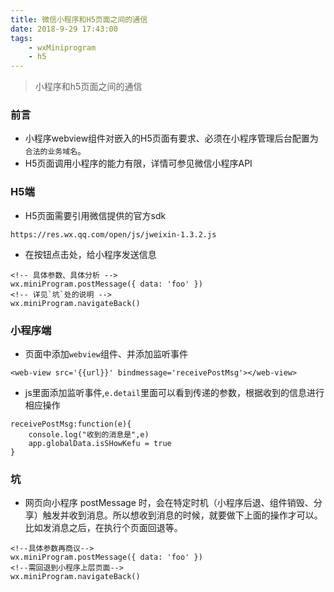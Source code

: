 ```yaml
---
title: 微信小程序和H5页面之间的通信
date: 2018-9-29 17:43:00
tags: 
    - wxMiniprogram
    - h5
---
```


> 小程序和h5页面之间的通信

### 前言

+ 小程序webview组件对嵌入的H5页面有要求、必须在小程序管理后台配置为`合法的业务域名`。
+ H5页面调用小程序的能力有限，详情可参见微信小程序API

### H5端

+ H5页面需要引用微信提供的官方sdk
```
https://res.wx.qq.com/open/js/jweixin-1.3.2.js
```

+ 在按钮点击处，给小程序发送信息
```
<!-- 具体参数、具体分析 -->
wx.miniProgram.postMessage({ data: 'foo' })
<!-- 详见`坑`处的说明 -->
wx.miniProgram.navigateBack()
```
<!-- more -->

### 小程序端

+ 页面中添加`webview`组件、并添加监听事件
```
<web-view src='{{url}}' bindmessage='receivePostMsg'></web-view>
```

+ js里面添加监听事件,`e.detail`里面可以看到传递的参数，根据收到的信息进行相应操作
```
receivePostMsg:function(e){
    console.log("收到的消息是",e)
    app.globalData.isSHowKefu = true
}
```


### 坑

+ 网页向小程序 postMessage 时，会在特定时机（小程序后退、组件销毁、分享）触发并收到消息。所以想收到消息的时候，就要做下上面的操作才可以。比如发消息之后，在执行个页面回退等。
```
<!--具体参数再商议-->
wx.miniProgram.postMessage({ data: 'foo' })
<!--需回退到小程序上层页面-->
wx.miniProgram.navigateBack()
```
